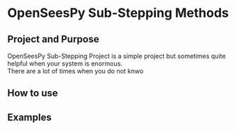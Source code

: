 # OpenSeesPy Sub-Stepping Methods
## Project and Purpose
OpenSeesPy Sub-Stepping Project is a simple project but sometimes quite helpful when your system is enormous.  
There are a lot of times when you do not knwo

## How to use

## Examples

